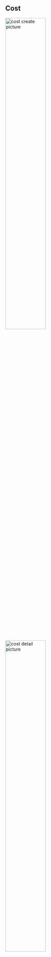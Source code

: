 ## Cost

<img src="./pictures/cost_create.png" alt="cost create picture" width="50%" height="50%" title="create cost">
<img src="./pictures/cost_detail.png" alt="cost detail picture" width="50%" height="50%" title="view cost">
<img src="./pictures/cost_update.png" alt="cost update picture" width="50%" height="50%" title="update cost">
<img src="./pictures/cost_delete.png" alt="cost delete picture" width="50%" height="50%" title="delete cost">

## pricing

<img src="./pictures/pricing_create.png" alt="pricing create picture" width="50%" height="50%" title="create pricing">
<img src="./pictures/pricing_detail.png" alt="pricing detail picture" width="50%" height="50%" title="view pricing">
<img src="./pictures/pricing_update.png" alt="pricing update picture" width="50%" height="50%" title="update pricing">
<img src="./pictures/pricing_delete.png" alt="pricing delete picture" width="50%" height="50%" title="delete pricing">


## Contract

<img src="./pictures/contract_create.png" alt="contract create picture" width="50%" height="50%" title="create contract">
<img src="./pictures/contract_detail.png" alt="contract detail picture" width="50%" height="50%" title="view contract">
<img src="./pictures/contract_update.png" alt="contract update picture" width="50%" height="50%" title="update contract">
<img src="./pictures/contract_delete.png" alt="contract delete picture" width="50%" height="50%" title="delete contract">


## month

<img src="./pictures/month_create.png" alt="month create picture" width="50%" height="50%" title="create month">
<img src="./pictures/month_create_days.png" alt="month create days picture" width="50%" height="50%" title="create month days">
<img src="./pictures/month_list.png" alt="month all contracts" width="50%" height="50%" title="view all month">
<img src="./pictures/month_list2.png" alt="month per contract" width="50%" height="50%" title="view all month per contract">
<img src="./pictures/month_detail.png" alt="month detail picture" width="50%" height="50%" title="view month">
<img src="./pictures/month_update.png" alt="month update picture" width="50%" height="50%" title="update month">
<img src="./pictures/month_delete.png" alt="month delete picture" width="50%" height="50%" title="delete month">

## summary

<img src="./pictures/summary_create.png" alt="summary create picture" width="50%" height="50%" title="create summary">
<img src="./pictures/summary_detail.png" alt="summary detail picture" width="50%" height="50%" title="view summary">
<img src="./pictures/summary_update.png" alt="summary update picture" width="50%" height="50%" title="update summary">
<img src="./pictures/summary_delete.png" alt="summary delete picture" width="50%" height="50%" title="delete summary">


## Contract end

<img src="./pictures/contractend_create.png" alt="contractend create picture" width="50%" height="50%" title="create contractend">
<img src="./pictures/contractend_detail.png" alt="contractend detail picture" width="50%" height="50%" title="view contractend">
<img src="./pictures/contractend_update.png" alt="contractend update picture" width="50%" height="50%" title="update contractend">
<img src="./pictures/contractend_delete.png" alt="contractend delete picture" width="50%" height="50%" title="delete contractend">




